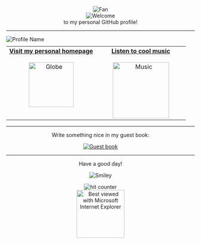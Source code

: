 <div align="center">
<img src="https://github.com/fnky/fnky/raw/fnky/img/fan-1.gif" alt="Fan" align="center">
</div>

<div align="center">
<img src="https://github.com/fnky/fnky/raw/fnky/img/welcome-fire.gif" alt="Welcome" align="center">
</div>

<div align="center">
to my personal GitHub profile!
</div>

<hr>

<div alig="center">
<img src="https://www.bloggif.com/tmp/53ef6224826d476a6663e7c904b228b4/text.gif?1758802111" alt="Profile Name" align="center">
</div>

<table width="100%" align="center" style="margin-top: 10px; border-spacing: 20px;">
  <tr>
    <td align="center" valign="top" style="width: 50%;">
      <a href="https://0xh4ck3rm4n.vercel.app/">
        <strong>Visit my personal homepage</strong>
        <br /><br />
        <img alt="Globe" height="120" src="https://github.com/fnky/fnky/raw/fnky/img/website.gif">
      </a>
    </td>
    <td align="center" valign="top" style="width: 50%;">
      <a href="https://youtu.be/Uw5OLnN7UvM?si=q-9L-xuDsqFF6M4r">
        <strong>Listen to cool music</strong>
        <br /><br />
        <img alt="Music" height="150" src="https://github.com/BrunnerLivio/brunnerlivio/blob/master/images/music.gif"> 
      </a>
    </td>
  </tr>
</table>

<hr>

<div align="center">
<p>Write something nice in my guest book:</p>
<a href="https://github.com/0xh4ck3rm4n/0xh4ck3rm4n/issues"><img src="https://github.com/fnky/fnky/raw/fnky/img/guestbook.gif" alt="Guest book" align="center"></a>
</div>

<hr>

<div align="center">
<p>Have a good day!</p>
<div>
<img src="https://github.com/fnky/fnky/raw/fnky/img/smile.gif" alt="Smiley" align="center">
</div>
</div>

<div align="center">
<p></p>
<img src="https://profile-counter.glitch.me/fnky/count.svg" alt="hit counter" align="center">
</div>

<div align="center">
<img src="https://github.com/fnky/fnky/raw/fnky/img/ie.jpg" alt="Best viewed with Microsoft Internet Explorer" align="center" width="128">
</div>
